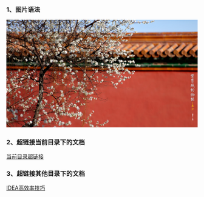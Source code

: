 ### 1、图片语法

![This is a picture](images/picture.jpg)

### 2、超链接当前目录下的文档

[当前目录超链接](InnerHyperLink.md)

### 3、超链接其他目录下的文档

[IDEA高效率技巧](../IDEA/高效率技巧.md)

